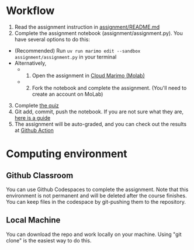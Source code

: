 # Workflow

1. Read the assignment instruction in [assignment/README.md](assignment/README.md)
2. Complete the assignment notebook (assignment/assignment.py). You have several options to do this:
  - (Recommended) Run `uv run marimo edit --sandbox assignment/assignment.py` in your terminal
  - Alternatively,
    - 1. Open the assignment in [Cloud Marimo (Molab)]()
    - 2. Fork the notebook and complete the assignment. (You'll need to create an account on MoLab)
3. Complete [the quiz](assignment/quiz.toml)
4. Git add, commit, push the notebook. If you are not sure what they are, [here is a guide](https://graphite.dev/guides/git-add-commit-push)
5. The assignment will be auto-graded, and you can check out the results at [Github Action](https://docs.github.com/en/education/manage-coursework-with-github-classroom/learn-with-github-classroom/view-autograding-results)


# Computing environment

## Github Classroom

You can use Github Codespaces to complete the assignment. Note that this environment is not permanent and will be deleted after the course finishes. You can keep files in the codespace by git-pushing them to the repository.

## Local Machine

You can download the repo and work locally on your machine. Using "git clone" is the easiest way to do this.